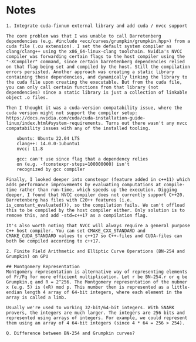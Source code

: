 # Notes 
```1. Integrate cuda-fixnum external library and add cuda / nvcc support```

    The core problem was that I was unable to call Barretenberg dependencies (e.g. #include <ecc/curves/grumpkin/grumpkin.hpp>) from a cuda file (.cu extension). I set the default system compiler as clang/clang++ using the x86_64-linux-clang toolchain. Nvidia's NVCC compiler was forwarding certain flags to the host compiler using the "-XCompiler" command, since certain barretenberg dependencies relied on that flag being set and compiled by the host. Still the compilation errors persisted. Another approach was creating a static library containing these dependencies, and dynamically linking the library to the cuda file upon creating the executable. But from the cuda file, you can only call certain functions from that library (not dependencies) since a static library is just a collection of linkable object .o files. 

    Then I thought it was a cuda-version compatability issue, where the cuda version might not support the compiler setup: https://docs.nvidia.com/cuda/cuda-installation-guide-linux/index.html#system-requirements. Turns out there wasn't any nvcc compatability issues with any of the installed tooling.
    
        ubuntu: Ubuntu 22.04 LTS
        clang++: 14.0.0-1ubuntu1
        nvcc: 11.8
        
        gcc: can't use since flag that a dependency relies 
        on (e.g. -fconstexpr-steps=100000000) isn't           
        recognized by gcc compiler

    Finally, I looked deeper into constexpr (feature added in c++11) which adds performance improvements by evaluating computations at compile-time rather than run-time, which speeds up the execution. Digging deeper, I found that NVCC compiler does not currently support C++20. Barretenberg has files with C20++ features (i.e. is_constant_evaluated()), so the compilation fails. We can't offload this to be compiled by the host compiler either. Only solution is to remove this, and add -std=c++17 as a compilation flag. 

    It's also worth noting that NVCC will always require a general purpose C++ host compiler. You can set CMAKE_CXX_STANDARD and CMAKE_CUDA_STANDARD values to c++17 so C++-files and CUDA-files can both be compiled according to c++17.

```2. Finite Field Arithmetic and Elliptic Curve Operations (BN-254 and Grumpkin) on GPU```

    ## Montgomery Representation
    Montgomery representation is alternative way of representing elements of Fr/Fq for more efficient multiplication. Let r be BN-254.r or q be Grumpkin.q and R = 2^256. The Montgomery representation of the nubmer x (e.g. 5) is (xR) mod p. This number then is represented as a little-endian length 4 array of 64-bit integers, where each element in the array is called a limb. 

    Usually we're used to working 32-bit/64-bit integers. With SNARK provers, the integers are much larger. The integers are 256 bits and represented using arrays of integers. For example, we could represent them using an array of 4 64-bit integers (since 4 * 64 = 256 > 254). 

    Q. Difference between BN-254 and Grumpkin curves?
